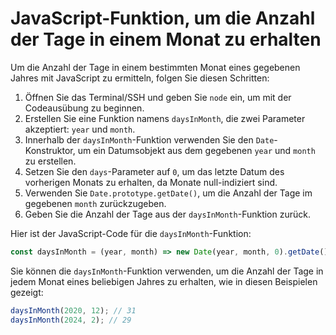 # JavaScript-Funktion, um die Anzahl der Tage in einem Monat zu erhalten

Um die Anzahl der Tage in einem bestimmten Monat eines gegebenen Jahres mit JavaScript zu ermitteln, folgen Sie diesen Schritten:

1. Öffnen Sie das Terminal/SSH und geben Sie `node` ein, um mit der Codeausübung zu beginnen.
2. Erstellen Sie eine Funktion namens `daysInMonth`, die zwei Parameter akzeptiert: `year` und `month`.
3. Innerhalb der `daysInMonth`-Funktion verwenden Sie den `Date`-Konstruktor, um ein Datumsobjekt aus dem gegebenen `year` und `month` zu erstellen.
4. Setzen Sie den `days`-Parameter auf `0`, um das letzte Datum des vorherigen Monats zu erhalten, da Monate null-indiziert sind.
5. Verwenden Sie `Date.prototype.getDate()`, um die Anzahl der Tage im gegebenen `month` zurückzugeben.
6. Geben Sie die Anzahl der Tage aus der `daysInMonth`-Funktion zurück.

Hier ist der JavaScript-Code für die `daysInMonth`-Funktion:

```js
const daysInMonth = (year, month) => new Date(year, month, 0).getDate();
```

Sie können die `daysInMonth`-Funktion verwenden, um die Anzahl der Tage in jedem Monat eines beliebigen Jahres zu erhalten, wie in diesen Beispielen gezeigt:

```js
daysInMonth(2020, 12); // 31
daysInMonth(2024, 2); // 29
```
